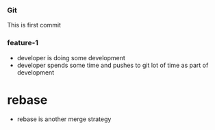 ### Git
This is first commit

### feature-1
* developer is doing some development
* developer spends some time and pushes to git lot of time as part of development

# rebase
* rebase is another merge strategy